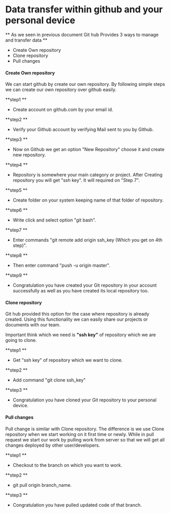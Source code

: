 # Data transfer within github and your personal device

** As we seen in previous document Git hub Provides 3 ways to manage and transfer data **
* Create Own repository
* Clone repository
* Pull changes


#### Create Own repository

We can start github by create our own repository.
By following simple steps we can create our own repository over github easily.

**step1 ** 
- Create account on github.com by your email id.

**step2 ** 
- Verify your Github account by verifying Mail sent to you by Github.

**step3 ** 
- Now on Github we get an option "New Repository" choose it and create new repository.

**step4 ** 
- Repository is somewhere your main category or project. After Creating repository you will get "ssh key". It will required on "Step 7".

**step5 ** 
- Create folder on your system keeping name of that folder of repository.

**step6 ** 
- Write click and select option "git bash".

**step7 ** 
- Enter commands "git remote add origin ssh_key (Which you get on 4th step)".

**step8 ** 
- Then enter command "push -u origin master".

**step9 ** 
- Congratulation you have created your Git repository in your account successfully as well as you have created its local repository too.


#### Clone repository 

Git hub provided this option for the case where repository is already created. Using this functionality we can easily share our projects or documents with our team.

Important think which we need is **"ssh key"** of repository which we are going to clone.

**step1 ** 
- Get "ssh key" of repository which we want to clone.

**step2 ** 
- Add command "git clone ssh_key"

**step3 ** 
- Congratulation you have cloned your Git repository to your personal device.

#### Pull changes

Pull change is similar with Clone repository. The difference is we use Clone repository when we start working on it first time or newly. While in pull request we start our work by pulling work from server so that we will get all changes deployed by other user/developers.

**step1 ** 
- Checkout to the branch on which you want to work.

**step2 ** 
- git pull origin branch_name.

**step3 ** 
- Congratulation you have pulled updated code of that branch.